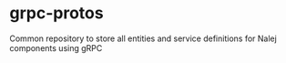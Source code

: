 # grpc-protos
Common repository to store all entities and service definitions for Nalej components using gRPC
